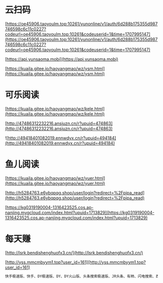 # 云扫码

[https://oe45906.taoyoulm.top:10261/yunonline/v1/auth/6d288b175355d987746598c6c11c0227?codeurl=oe45906.taoyoulm.top:10261&codeuserid=1&time=1707995147](https://oe45906.taoyoulm.top:10261/yunonline/v1/auth/6d288b175355d987746598c6c11c0227?codeurl=oe45906.taoyoulm.top:10261&codeuserid=1&time=1707995147)

[https://api.yunsaoma.mobi](https://api.yunsaoma.mobi)

[https://kuaila.gitee.io/haoyangmao/wz/ysm.html](https://kuaila.gitee.io/haoyangmao/wz/ysm.html)


# 可乐阅读

[https://kuaila.gitee.io/haoyangmao/wz/kele.html](https://kuaila.gitee.io/haoyangmao/wz/kele.html)

[http://47486312232216.ansjuzn.cn/r?upuid=474863](http://47486312232216.ansjuzn.cn/r?upuid=474863)

![http://49418401082019.ennwdyx.cn/r?upuid=494184](http://49418401082019.ennwdyx.cn/r?upuid=494184)



# 鱼儿阅读

[https://kuaila.gitee.io/haoyangmao/wz/yuer.html](https://kuaila.gitee.io/haoyangmao/wz/yuer.html)

[http://h5284763.e6ybqpqg.shop/user/login?redirect=%2Fpipa_read](http://h5284763.e6ybqpqg.shop/user/login?redirect=%2Fpipa_read)

[https://kg0319190004-1316423525.cos.ap-nanjing.myqcloud.com/index.html?upuid=1713829](https://kg0319190004-1316423525.cos.ap-nanjing.myqcloud.com/index.html?upuid=1713829)


# 每天赚

[http://lsrk.bendishenghuofx3.cn/](http://lsrk.bendishenghuofx3.cn/)

[http://yss.mmcmbyym1.top?user_id=161](http://yss.mmcmbyym1.top?user_id=161)




```txt
快手极速版、快手、DY极速版、DY、DY火山版、头条搜索极速版、JR头条、有柿、闪电搜索、西瓜视频、悟空浏览器、番茄免费小说、番茄畅听、番茄畅听音乐版、红果免费短剧、常读免费小说、蛋花免费小说、百度、百度极速版、百度浏览器、百度大字版、好看视频、快手免费小说、书旗小说、七猫免费小说、茄子免费小说、熊猫脑洞小说、星空免费小说、得间免费小说、速读免费小说、枫以视频、浩看免费小说、速看、薏米短剧、奇迹免费小说
```
